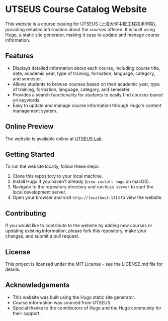 # UTSEUS Course Catalog Website

This website is a course catalog for UTSEUS (上海大学中欧工程技术学院), providing detailed information about the courses offered. It is built using Hugo, a static site generator, making it easy to update and manage course information.

## Features

- Displays detailed information about each course, including course title, date, academic year, type of training, formation, language, category, and semester.
- Allows students to browse courses based on their academic year, type of training, formation, language, category, and semester.
- Provides a search functionality for students to easily find courses based on keywords.
- Easy to update and manage course information through Hugo's content management system.

## Online Preview

The website is available online at [UTSEUS Lab](https://longfeih.github.io/utseus.github.io/). 

## Getting Started

To run the website locally, follow these steps:

1. Clone this repository to your local machine.
2. Install Hugo if you haven't already (`brew install hugo` on macOS).
3. Navigate to the repository directory and run `hugo server` to start the local development server.
4. Open your browser and visit `http://localhost:1313` to view the website.

## Contributing

If you would like to contribute to the website by adding new courses or updating existing information, please fork this repository, make your changes, and submit a pull request.

## License

This project is licensed under the MIT License - see the LICENSE.md file for details.

## Acknowledgements

- This website was built using the Hugo static site generator.
- Course information was sourced from UTSEUS.
- Special thanks to the contributors of Hugo and the Hugo community for their support.
